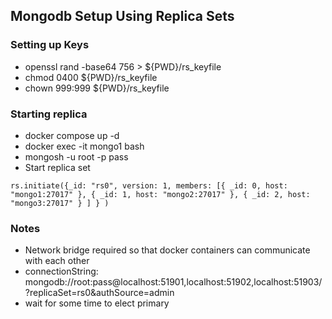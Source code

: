 ## Mongodb Setup Using Replica Sets

### Setting up Keys
* openssl rand -base64 756 > ${PWD}/rs_keyfile
* chmod 0400 ${PWD}/rs_keyfile
* chown 999:999 ${PWD}/rs_keyfile

### Starting replica
* docker compose up -d
* docker exec -it mongo1 bash
* mongosh -u root -p pass
* Start replica set
```
rs.initiate({_id: "rs0", version: 1, members: [{ _id: 0, host: "mongo1:27017" }, { _id: 1, host: "mongo2:27017" }, { _id: 2, host: "mongo3:27017" } ] } )
```

### Notes
* Network bridge required so that docker containers can communicate with each other
* connectionString: mongodb://root:pass@localhost:51901,localhost:51902,localhost:51903/?replicaSet=rs0&authSource=admin
* wait for some time to elect primary
